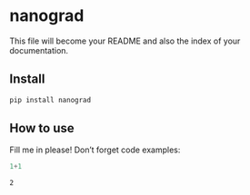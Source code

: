 # nanograd

<!-- WARNING: THIS FILE WAS AUTOGENERATED! DO NOT EDIT! -->

This file will become your README and also the index of your
documentation.

## Install

``` sh
pip install nanograd
```

## How to use

Fill me in please! Don’t forget code examples:

``` python
1+1
```

    2
